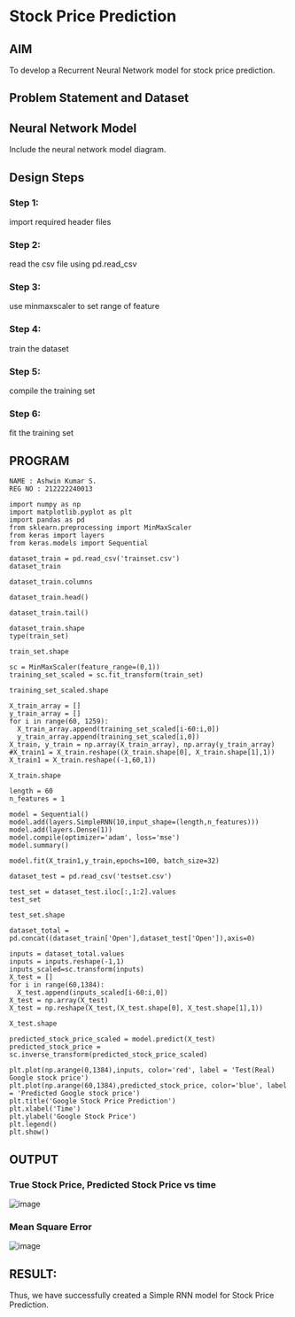 # Stock Price Prediction

## AIM

To develop a Recurrent Neural Network model for stock price prediction.

## Problem Statement and Dataset

## Neural Network Model

Include the neural network model diagram.

## Design Steps

### Step 1:
import required header files
### Step 2:
read the csv file using pd.read_csv
### Step 3:
use minmaxscaler to set range of feature
### Step 4:
train the dataset
### Step 5:
compile the training set
### Step 6:
fit the training set

## PROGRAM
```
NAME : Ashwin Kumar S.
REG NO : 212222240013
```

```
import numpy as np
import matplotlib.pyplot as plt
import pandas as pd
from sklearn.preprocessing import MinMaxScaler
from keras import layers
from keras.models import Sequential

dataset_train = pd.read_csv('trainset.csv')
dataset_train

dataset_train.columns

dataset_train.head()

dataset_train.tail()

dataset_train.shape
type(train_set)

train_set.shape

sc = MinMaxScaler(feature_range=(0,1))
training_set_scaled = sc.fit_transform(train_set)

training_set_scaled.shape

X_train_array = []
y_train_array = []
for i in range(60, 1259):
  X_train_array.append(training_set_scaled[i-60:i,0])
  y_train_array.append(training_set_scaled[i,0])
X_train, y_train = np.array(X_train_array), np.array(y_train_array)
#X_train1 = X_train.reshape((X_train.shape[0], X_train.shape[1],1))
X_train1 = X_train.reshape((-1,60,1))

X_train.shape

length = 60
n_features = 1

model = Sequential()
model.add(layers.SimpleRNN(10,input_shape=(length,n_features)))
model.add(layers.Dense(1))
model.compile(optimizer='adam', loss='mse')
model.summary()

model.fit(X_train1,y_train,epochs=100, batch_size=32)

dataset_test = pd.read_csv('testset.csv')

test_set = dataset_test.iloc[:,1:2].values
test_set

test_set.shape

dataset_total = pd.concat((dataset_train['Open'],dataset_test['Open']),axis=0)

inputs = dataset_total.values
inputs = inputs.reshape(-1,1)
inputs_scaled=sc.transform(inputs)
X_test = []
for i in range(60,1384):
  X_test.append(inputs_scaled[i-60:i,0])
X_test = np.array(X_test)
X_test = np.reshape(X_test,(X_test.shape[0], X_test.shape[1],1))

X_test.shape

predicted_stock_price_scaled = model.predict(X_test)
predicted_stock_price = sc.inverse_transform(predicted_stock_price_scaled)

plt.plot(np.arange(0,1384),inputs, color='red', label = 'Test(Real) Google stock price')
plt.plot(np.arange(60,1384),predicted_stock_price, color='blue', label = 'Predicted Google stock price')
plt.title('Google Stock Price Prediction')
plt.xlabel('Time')
plt.ylabel('Google Stock Price')
plt.legend()
plt.show()

```

## OUTPUT

### True Stock Price, Predicted Stock Price vs time

![image](https://github.com/Ashwinkumar-03/rnn-stock-price-prediction/assets/118663725/28624ab1-6006-4d4a-9869-b5d0f6d1ec8b)


### Mean Square Error

![image](https://github.com/Ashwinkumar-03/rnn-stock-price-prediction/assets/118663725/e76afb5c-e46b-4b6f-94f2-b5c54892d554)


## RESULT:

Thus, we have successfully created a Simple RNN model for Stock Price Prediction.


